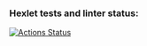 ### Hexlet tests and linter status:
[![Actions Status](https://github.com/zxvfc/frontend-project-46/workflows/hexlet-check/badge.svg)](https://github.com/zxvfc/frontend-project-46/actions)